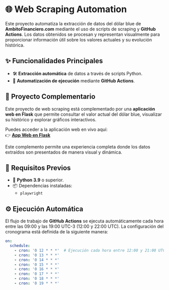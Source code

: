 # 🌐 Web Scraping Automation

Este proyecto automatiza la extracción de datos del dólar blue de **AmbitoFinanciero.com** mediante el uso de scripts de scraping y **GitHub Actions**. Los datos obtenidos se procesan y representan visualmente para proporcionar información útil sobre los valores actuales y su evolución histórica.

## ✨ Funcionalidades Principales

- 🛠️ **Extracción automática** de datos a través de scripts Python.
- 🤖 **Automatización de ejecución** mediante **GitHub Actions**.

## 🌟 Proyecto Complementario

Este proyecto de web scraping está complementado por una **aplicación web en Flask** que permite consultar el valor actual del dólar blue, visualizar su histórico y explorar gráficos interactivos. 

Puedes acceder a la aplicación web en vivo aquí:  
👉 [**App Web en Flask**](https://flask-ambito-usd-venta.vercel.app/)

Este complemento permite una experiencia completa donde los datos extraídos son presentados de manera visual y dinámica.

## 🔧 Requisitos Previos

- 🐍 **Python 3.9** o superior.
- 📦 Dependencias instaladas:
  - `playwright`

## ⚙️ Ejecución Automática

El flujo de trabajo de **GitHub Actions** se ejecuta automáticamente cada hora entre las 09:00 y las 19:00 UTC-3 (12:00 y 22:00 UTC). La configuración del cronograma está definida de la siguiente manera:

```yaml
on:
  schedule:
    - cron: '0 12 * * *'  # Ejecución cada hora entre 12:00 y 21:00 UTC
    - cron: '0 13 * * *'
    - cron: '0 14 * * *'
    - cron: '0 15 * * *'
    - cron: '0 16 * * *'
    - cron: '0 17 * * *'
    - cron: '0 18 * * *'
    - cron: '0 19 * * *'
